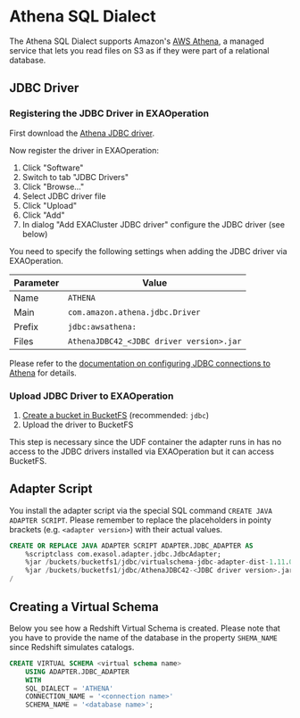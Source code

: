 # Athena SQL Dialect

The Athena SQL Dialect supports Amazon's [AWS Athena](https://aws.amazon.com/athena/), a managed service that lets you read files on S3 as if they were part of a relational database.

## JDBC Driver

### Registering the JDBC Driver in EXAOperation

First download the [Athena JDBC driver](https://docs.aws.amazon.com/athena/latest/ug/connect-with-jdbc.html).

Now register the driver in EXAOperation:

1. Click "Software"
1. Switch to tab "JDBC Drivers"
1. Click "Browse..."
1. Select JDBC driver file
1. Click "Upload"
1. Click "Add"
1. In dialog "Add EXACluster JDBC driver" configure the JDBC driver (see below)

You need to specify the following settings when adding the JDBC driver via EXAOperation.

| Parameter | Value                                               |
|-----------|-----------------------------------------------------|
| Name      | `ATHENA`                                            |
| Main      | `com.amazon.athena.jdbc.Driver`                     |
| Prefix    | `jdbc:awsathena:`                                   |
| Files     | `AthenaJDBC42_<JDBC driver version>.jar`            |

Please refer to the [documentation on configuring JDBC connections to Athena](https://docs.aws.amazon.com/athena/latest/ug/connect-with-jdbc.html) for details.

### Upload JDBC Driver to EXAOperation

1. [Create a bucket in BucketFS](https://docs.exasol.com/administration/on-premise/bucketfs/create_new_bucket_in_bucketfs_service.htm) (recommended: `jdbc`)
1. Upload the driver to BucketFS

This step is necessary since the UDF container the adapter runs in has no access to the JDBC drivers installed via EXAOperation but it can access BucketFS.

## Adapter Script

You install the adapter script via the special SQL command `CREATE JAVA ADAPTER SCRIPT`. Please remember to replace the placeholders in pointy brackets (e.g. `<adapter version>`) with their actual values.

```sql
CREATE OR REPLACE JAVA ADAPTER SCRIPT ADAPTER.JDBC_ADAPTER AS
    %scriptclass com.exasol.adapter.jdbc.JdbcAdapter;
    %jar /buckets/bucketfs1/jdbc/virtualschema-jdbc-adapter-dist-1.11.0.jar;
    %jar /buckets/bucketfs1/jdbc/AthenaJDBC42-<JDBC driver version>.jar;
/
```

## Creating a Virtual Schema

Below you see how a Redshift Virtual Schema is created. Please note that you have to provide the name of the database in the property `SHEMA_NAME` since Redshift simulates catalogs.

```sql
CREATE VIRTUAL SCHEMA <virtual schema name>
    USING ADAPTER.JDBC_ADAPTER
    WITH
    SQL_DIALECT = 'ATHENA'
    CONNECTION_NAME = '<connection name>'
    SCHEMA_NAME = '<database name>';
```